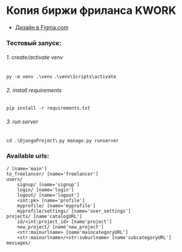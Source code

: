 # Копия биржи фриланса KWORK
- [Дизайн в Figma.com](https://www.figma.com/file/RPZaZR9gVgVTuSrD9GnmAE/%D0%A0%D0%B0%D0%B7%D1%80%D0%B0%D0%B1%D0%BE%D1%82%D0%BA%D0%B0-%D0%91%D0%B8%D1%80%D0%B6%D0%B8-%D0%A4%D1%80%D0%B8%D0%BB%D0%B0%D0%BD%D1%81%D0%B0?type=design&t=ZxV5FBVWbCz9x8aX-6)

### Тестовый запуск:
###### 1. create/activate venv    
```py -m venv .\venv```
```.\venv\Scripts\activate```
###### 2. install requirements
```pip install -r requirements.txt```
###### 3. run server
```cd .\DjangoProject\```
```py manage.py runserver```




### Available urls:
    / [name='main']
    to_freelancer/ [name='freelancer']
    users/
        signup/ [name='signup']
        login/ [name='login']
        logout/ [name='logout']
        <int:pk> [name='profile']
        myprofile/ [name='myprofile']
        myprofile/settings/ [name='user_settings']
    projects/ [name'catalogURL']
        id/<int:project_id> [name'project']
        new_project/ [name'new_project']
        <str:mainurlname> [name'maincategoryURL']
        <str:mainurlname>/<str:suburlname> [name'subcategoryURL']
    messages/